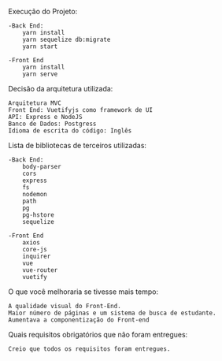 Execução do Projeto:

    -Back End:
        yarn install
        yarn sequelize db:migrate
        yarn start

    -Front End
        yarn install
        yarn serve

Decisão da arquitetura utilizada:

    Arquitetura MVC
    Front End: Vuetifyjs como framework de UI
    API: Express e NodeJS
    Banco de Dados: Postgress
    Idioma de escrita do código: Inglês 

Lista de bibliotecas de terceiros utilizadas:

    -Back End:
        body-parser
        cors
        express
        fs
        nodemon
        path
        pg
        pg-hstore
        sequelize

    -Front End
        axios
        core-js
        inquirer
        vue
        vue-router
        vuetify

O que você melhoraria se tivesse mais tempo:

    A qualidade visual do Front-End.
    Maior número de páginas e um sistema de busca de estudante.
    Aumentava a componentização do Front-end

Quais requisitos obrigatórios que não foram entregues:

    Creio que todos os requisitos foram entregues.
